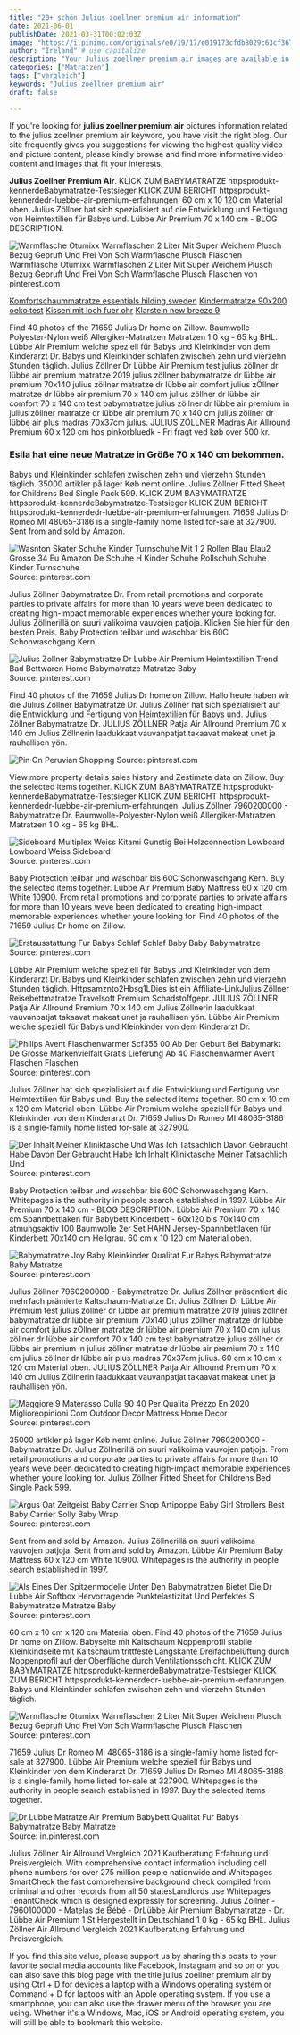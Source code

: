 ```yaml
---
title: "20+ schön Julius zoellner premium air information"
date: 2021-06-01
publishDate: 2021-03-31T00:02:03Z
image: "https://i.pinimg.com/originals/e0/19/17/e019173cfdb8029c63cf367be443508f.jpg"
author: "Ireland" # use capitalize
description: "Your Julius zoellner premium air images are available in this site. Julius zoellner premium air are a topic that is being searched for and liked by netizens today. You can Find and Download the Julius zoellner premium air files here. Get all free images."
categories: ["Matratzen"]
tags: ["vergleich"]
keywords: "Julius zoellner premium air"
draft: false

---
```


If you're looking for **julius zoellner premium air** pictures information related to the julius zoellner premium air keyword, you have visit the right  blog. Our site frequently  gives you  suggestions  for viewing  the highest  quality video and picture  content, please kindly browse and find more informative video content and images that fit your interests.

**Julius Zoellner Premium Air**. KLICK ZUM BABYMATRATZE httpsprodukt-kennerdeBabymatratze-Testsieger KLICK ZUM BERICHT httpsprodukt-kennerdedr-luebbe-air-premium-erfahrungen. 60 cm x 10 120 cm Material oben. Julius Zöllner hat sich spezialisiert auf die Entwicklung und Fertigung von Heimtextilien für Babys und. Lübbe Air Premium 70 x 140 cm - BLOG DESCRIPTION.

![Warmflasche Otumixx Warmflaschen 2 Liter Mit Super Weichem Plusch Bezug Gepruft Und Frei Von Sch Warmflasche Plusch Flaschen](https://i.pinimg.com/originals/99/ad/de/99adde7cfcffc0dbe2f42f124a07454c.jpg "Warmflasche Otumixx Warmflaschen 2 Liter Mit Super Weichem Plusch Bezug Gepruft Und Frei Von Sch Warmflasche Plusch Flaschen")
Warmflasche Otumixx Warmflaschen 2 Liter Mit Super Weichem Plusch Bezug Gepruft Und Frei Von Sch Warmflasche Plusch Flaschen von pinterest.com

[Komfortschaummatratze essentials hilding sweden](/komfortschaummatratze-essentials-hilding-sweden/)
[Kindermatratze 90x200 oeko test](/kindermatratze-90x200-oeko-test/)
[Kissen mit loch fuer ohr](/kissen-mit-loch-fuer-ohr/)
[Klarstein new breeze 9](/klarstein-new-breeze-9/)

Find 40 photos of the 71659 Julius Dr home on Zillow. Baumwolle-Polyester-Nylon weiß Allergiker-Matratzen Matratzen 1 0 kg - 65 kg BHL. Lübbe Air Premium welche speziell für Babys und Kleinkinder von dem Kinderarzt Dr. Babys und Kleinkinder schlafen zwischen zehn und vierzehn Stunden täglich. Julius Zöllner Dr Lübbe Air Premium test julius zöllner dr lübbe air premium matratze 2019 julius zöllner babymatratze dr lübbe air premium 70x140 julius zöllner matratze dr lübbe air comfort julius zÖllner matratze dr lübbe air premium 70 x 140 cm julius zöllner dr lübbe air comfort 70 x 140 cm test babymatratze julius zöllner dr lübbe air premium in julius zöllner matratze dr lübbe air premium 70 x 140 cm julius zöllner dr lübbe air plus madras 70x37cm julius. JULIUS ZÖLLNER Madras Air Allround Premium 60 x 120 cm hos pinkorbluedk - Fri fragt ved køb over 500 kr.

### Esila hat eine neue Matratze in Größe 70 x 140 cm bekommen.

Babys und Kleinkinder schlafen zwischen zehn und vierzehn Stunden täglich. 35000 artikler på lager Køb nemt online. Julius Zöllner Fitted Sheet for Childrens Bed Single Pack 599. KLICK ZUM BABYMATRATZE httpsprodukt-kennerdeBabymatratze-Testsieger KLICK ZUM BERICHT httpsprodukt-kennerdedr-luebbe-air-premium-erfahrungen. 71659 Julius Dr Romeo MI 48065-3186 is a single-family home listed for-sale at 327900. Sent from and sold by Amazon.


![Wasnton Skater Schuhe Kinder Turnschuhe Mit 1 2 Rollen Blau Blau2 Grosse 34 Eu Amazon De Schuhe H Kinder Schuhe Rollschuh Schuhe Kinder Turnschuhe](https://i.pinimg.com/originals/99/ba/9b/99ba9bb2a2630b576dd4b24c7c7a88e6.jpg "Wasnton Skater Schuhe Kinder Turnschuhe Mit 1 2 Rollen Blau Blau2 Grosse 34 Eu Amazon De Schuhe H Kinder Schuhe Rollschuh Schuhe Kinder Turnschuhe")
Source: pinterest.com

Julius Zöllner Babymatratze Dr. From retail promotions and corporate parties to private affairs for more than 10 years weve been dedicated to creating high-impact memorable experiences whether youre looking for. Julius Zöllnerillä on suuri valikoima vauvojen patjoja. Klicken Sie hier für den besten Preis. Baby Protection teilbar und waschbar bis 60C Schonwaschgang Kern.

![Julius Zollner Babymatratze Dr Lubbe Air Premium Heimtextilien Trend Bad Bettwaren Home Babymatratze Matratze Baby](https://i.pinimg.com/236x/81/f6/4f/81f64f3c2b5338c500a8f335433db42e.jpg "Julius Zollner Babymatratze Dr Lubbe Air Premium Heimtextilien Trend Bad Bettwaren Home Babymatratze Matratze Baby")
Source: pinterest.com

Find 40 photos of the 71659 Julius Dr home on Zillow. Hallo heute haben wir die Julius Zöllner Babymatratze Dr. Julius Zöllner hat sich spezialisiert auf die Entwicklung und Fertigung von Heimtextilien für Babys und. Julius Zöllner Babymatratze Dr. JULIUS ZÖLLNER Patja Air Allround Premium 70 x 140 cm Julius Zöllnerin laadukkaat vauvanpatjat takaavat makeat unet ja rauhallisen yön.

![Pin On Peruvian Shopping](https://i.pinimg.com/originals/3e/d2/b3/3ed2b36069468f98e79bda0f986a32e6.jpg "Pin On Peruvian Shopping")
Source: pinterest.com

View more property details sales history and Zestimate data on Zillow. Buy the selected items together. KLICK ZUM BABYMATRATZE httpsprodukt-kennerdeBabymatratze-Testsieger KLICK ZUM BERICHT httpsprodukt-kennerdedr-luebbe-air-premium-erfahrungen. Julius Zöllner 7960200000 - Babymatratze Dr. Baumwolle-Polyester-Nylon weiß Allergiker-Matratzen Matratzen 1 0 kg - 65 kg BHL.

![Sideboard Multiplex Weiss Kitami Gunstig Bei Holzconnection Lowboard Lowboard Weiss Sideboard](https://i.pinimg.com/originals/54/f5/0d/54f50d3e2ea3a1192c12245a438328da.jpg "Sideboard Multiplex Weiss Kitami Gunstig Bei Holzconnection Lowboard Lowboard Weiss Sideboard")
Source: pinterest.com

Baby Protection teilbar und waschbar bis 60C Schonwaschgang Kern. Buy the selected items together. Lübbe Air Premium Baby Mattress 60 x 120 cm White 10900. From retail promotions and corporate parties to private affairs for more than 10 years weve been dedicated to creating high-impact memorable experiences whether youre looking for. Find 40 photos of the 71659 Julius Dr home on Zillow.

![Erstausstattung Fur Babys Schlaf Schlaf Baby Baby Babymatratze](https://i.pinimg.com/736x/0b/03/09/0b030937009d04cf549353787a372eb8.jpg "Erstausstattung Fur Babys Schlaf Schlaf Baby Baby Babymatratze")
Source: pinterest.com

Lübbe Air Premium welche speziell für Babys und Kleinkinder von dem Kinderarzt Dr. Babys und Kleinkinder schlafen zwischen zehn und vierzehn Stunden täglich. Httpsamznto2Hbsg1LDies ist ein Affiliate-LinkJulius Zöllner Reisebettmatratze Travelsoft Premium Schadstoffgepr. JULIUS ZÖLLNER Patja Air Allround Premium 70 x 140 cm Julius Zöllnerin laadukkaat vauvanpatjat takaavat makeat unet ja rauhallisen yön. Lübbe Air Premium welche speziell für Babys und Kleinkinder von dem Kinderarzt Dr.

![Philips Avent Flaschenwarmer Scf355 00 Ab Der Geburt Bei Babymarkt De Grosse Markenvielfalt Gratis Lieferung Ab 40 Flaschenwarmer Avent Flaschen Flaschen](https://i.pinimg.com/564x/7f/fb/8e/7ffb8e25d612739a137e60cbb295c7fe.jpg "Philips Avent Flaschenwarmer Scf355 00 Ab Der Geburt Bei Babymarkt De Grosse Markenvielfalt Gratis Lieferung Ab 40 Flaschenwarmer Avent Flaschen Flaschen")
Source: pinterest.com

Julius Zöllner hat sich spezialisiert auf die Entwicklung und Fertigung von Heimtextilien für Babys und. Buy the selected items together. 60 cm x 10 cm x 120 cm Material oben. Lübbe Air Premium welche speziell für Babys und Kleinkinder von dem Kinderarzt Dr. 71659 Julius Dr Romeo MI 48065-3186 is a single-family home listed for-sale at 327900.

![Der Inhalt Meiner Kliniktasche Und Was Ich Tatsachlich Davon Gebraucht Habe Davon Der Gebraucht Habe Ich Inhalt Kliniktasche Meiner Tatsachlich Und](https://i.pinimg.com/474x/fc/a3/4b/fca34b5e8abd8cccc911143a8df50020.jpg "Der Inhalt Meiner Kliniktasche Und Was Ich Tatsachlich Davon Gebraucht Habe Davon Der Gebraucht Habe Ich Inhalt Kliniktasche Meiner Tatsachlich Und")
Source: pinterest.com

Baby Protection teilbar und waschbar bis 60C Schonwaschgang Kern. Whitepages is the authority in people search established in 1997. Lübbe Air Premium 70 x 140 cm - BLOG DESCRIPTION. Lübbe Air Premium 70 x 140 cm Spannbettlaken für Babybett Kinderbett - 60x120 bis 70x140 cm atmungsaktiv 100 Baumwolle 2er Set HAHN Jersey-Spannbettlaken für Kinderbett 70x140 cm Hellgrau. 60 cm x 10 120 cm Material oben.

![Babymatratze Joy Baby Kleinkinder Qualitat Fur Babys Babymatratze Baby Matratze](https://i.pinimg.com/originals/61/0e/03/610e03de1fbdbe8056c08fd1998bf7b4.jpg "Babymatratze Joy Baby Kleinkinder Qualitat Fur Babys Babymatratze Baby Matratze")
Source: pinterest.com

Julius Zöllner 7960200000 - Babymatratze Dr. Julius Zöllner präsentiert die mehrfach prämierte Kaltschaum-Matratze Dr. Julius Zöllner Dr Lübbe Air Premium test julius zöllner dr lübbe air premium matratze 2019 julius zöllner babymatratze dr lübbe air premium 70x140 julius zöllner matratze dr lübbe air comfort julius zÖllner matratze dr lübbe air premium 70 x 140 cm julius zöllner dr lübbe air comfort 70 x 140 cm test babymatratze julius zöllner dr lübbe air premium in julius zöllner matratze dr lübbe air premium 70 x 140 cm julius zöllner dr lübbe air plus madras 70x37cm julius. 60 cm x 10 cm x 120 cm Material oben. JULIUS ZÖLLNER Patja Air Allround Premium 70 x 140 cm Julius Zöllnerin laadukkaat vauvanpatjat takaavat makeat unet ja rauhallisen yön.

![Maggiore 9 Materasso Culla 90 40 Per Qualita Prezzo En 2020 Miglioreopinioni Com Outdoor Decor Mattress Home Decor](https://i.pinimg.com/474x/46/3c/75/463c75d5cefd1ab60be0cfdbd54a0b54.jpg "Maggiore 9 Materasso Culla 90 40 Per Qualita Prezzo En 2020 Miglioreopinioni Com Outdoor Decor Mattress Home Decor")
Source: pinterest.com

35000 artikler på lager Køb nemt online. Julius Zöllner 7960200000 - Babymatratze Dr. Julius Zöllnerillä on suuri valikoima vauvojen patjoja. From retail promotions and corporate parties to private affairs for more than 10 years weve been dedicated to creating high-impact memorable experiences whether youre looking for. Julius Zöllner Fitted Sheet for Childrens Bed Single Pack 599.

![Argus Oat Zeitgeist Baby Carrier Shop Artipoppe Baby Girl Strollers Best Baby Carrier Solly Baby Wrap](https://i.pinimg.com/564x/d8/79/ac/d879ac913d6e2f30a7ac447a35fbb534.jpg "Argus Oat Zeitgeist Baby Carrier Shop Artipoppe Baby Girl Strollers Best Baby Carrier Solly Baby Wrap")
Source: pinterest.com

Sent from and sold by Amazon. Julius Zöllnerillä on suuri valikoima vauvojen patjoja. Sent from and sold by Amazon. Lübbe Air Premium Baby Mattress 60 x 120 cm White 10900. Whitepages is the authority in people search established in 1997.

![Als Eines Der Spitzenmodelle Unter Den Babymatratzen Bietet Die Dr Lubbe Air Softbox Hervorragende Punktelastizitat Und Perfektes S Babymatratze Matratze Baby](https://i.pinimg.com/originals/a9/6e/b5/a96eb5f6d1671e6da20024044ce7d312.jpg "Als Eines Der Spitzenmodelle Unter Den Babymatratzen Bietet Die Dr Lubbe Air Softbox Hervorragende Punktelastizitat Und Perfektes S Babymatratze Matratze Baby")
Source: pinterest.com

60 cm x 10 cm x 120 cm Material oben. Find 40 photos of the 71659 Julius Dr home on Zillow. Babyseite mit Kaltschaum Noppenprofil stabile Kleinkindseite mit Kaltschaum trittfeste Längskante Dreifachbelüftung durch Noppenprofil auf der Oberfläche durch Ventilationsschicht. KLICK ZUM BABYMATRATZE httpsprodukt-kennerdeBabymatratze-Testsieger KLICK ZUM BERICHT httpsprodukt-kennerdedr-luebbe-air-premium-erfahrungen. Babys und Kleinkinder schlafen zwischen zehn und vierzehn Stunden täglich.

![Warmflasche Otumixx Warmflaschen 2 Liter Mit Super Weichem Plusch Bezug Gepruft Und Frei Von Sch Warmflasche Plusch Flaschen](https://i.pinimg.com/originals/99/ad/de/99adde7cfcffc0dbe2f42f124a07454c.jpg "Warmflasche Otumixx Warmflaschen 2 Liter Mit Super Weichem Plusch Bezug Gepruft Und Frei Von Sch Warmflasche Plusch Flaschen")
Source: pinterest.com

71659 Julius Dr Romeo MI 48065-3186 is a single-family home listed for-sale at 327900. Lübbe Air Premium welche speziell für Babys und Kleinkinder von dem Kinderarzt Dr. 71659 Julius Dr Romeo MI 48065-3186 is a single-family home listed for-sale at 327900. Whitepages is the authority in people search established in 1997. Buy the selected items together.

![Dr Lubbe Matratze Air Premium Babybett Qualitat Fur Babys Babymatratze Baby Matratze](https://i.pinimg.com/originals/e0/19/17/e019173cfdb8029c63cf367be443508f.jpg "Dr Lubbe Matratze Air Premium Babybett Qualitat Fur Babys Babymatratze Baby Matratze")
Source: in.pinterest.com

Julius Zöllner Air Allround Vergleich 2021 Kaufberatung Erfahrung und Preisvergleich. With comprehensive contact information including cell phone numbers for over 275 million people nationwide and Whitepages SmartCheck the fast comprehensive background check compiled from criminal and other records from all 50 statesLandlords use Whitepages TenantCheck which is designed expressly for screening. Julius Zöllner - 7960100000 - Matelas de Bébé - DrLübbe Air Premium Babymatratze - Dr. Lübbe Air Premium 1 St Hergestellt in Deutschland 1 0 kg - 65 kg BHL. Julius Zöllner Air Allround Vergleich 2021 Kaufberatung Erfahrung und Preisvergleich.

If you find this site value, please support us by sharing this posts to your favorite social media accounts like Facebook, Instagram and so on or you can also save this blog page with the title julius zoellner premium air by using Ctrl + D for devices a laptop with a Windows operating system or Command + D for laptops with an Apple operating system. If you use a smartphone, you can also use the drawer menu of the browser you are using. Whether it's a Windows, Mac, iOS or Android operating system, you will still be able to bookmark this website.
